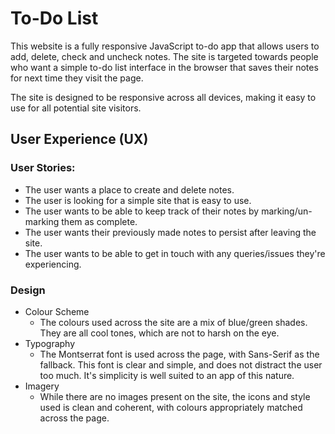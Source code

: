 # To-Do List

This website is a fully responsive JavaScript to-do app that allows users to add, delete, check and uncheck notes. The site is targeted towards people who want a simple to-do list interface in the browser that saves their notes for next time they visit the page. 

The site is designed to be responsive across all devices, making it easy to use for all potential site visitors.

## User Experience (UX)

### User Stories:

* The user wants a place to create and delete notes.
* The user is looking for a simple site that is easy to use.
* The user wants to be able to keep track of their notes by marking/un-marking them as complete.
* The user wants their previously made notes to persist after leaving the site.
* The user wants to be able to get in touch with any queries/issues they're experiencing.

### Design

* Colour Scheme 
    * The colours used across the site are a mix of blue/green shades. They are all cool tones, which are not to harsh on the eye.
* Typography 
    * The Montserrat font is used across the page, with Sans-Serif as the fallback. This font is clear and simple, and does not distract the user too much. It's simplicity is well suited to an app of this nature.
* Imagery 
    * While there are no images present on the site, the icons and style used is clean and coherent, with colours appropriately matched across the page.